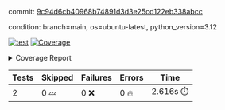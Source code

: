 commit: [9c94d6cb40968b74891d3d3e25cd122eb338abcc](https://github.com/rcmdnk/boto3-session/tree/9c94d6cb40968b74891d3d3e25cd122eb338abcc)

condition: branch=main, os=ubuntu-latest, python_version=3.12

[![test](https://github.com/rcmdnk/boto3-session/actions/workflows/test.yml/badge.svg)](https://github.com/rcmdnk/boto3-session/actions/runs/12021814794)
<a href="https://github.com/rcmdnk/boto3-session/blob/9c94d6cb40968b74891d3d3e25cd122eb338abcc/README.md"><img alt="Coverage" src="https://img.shields.io/badge/Coverage-47%25-orange.svg" /></a><details><summary>Coverage Report </summary><table><tr><th>File</th><th>Stmts</th><th>Miss</th><th>Cover</th><th>Missing</th></tr><tbody><tr><td colspan="5"><b>src/boto3_session</b></td></tr><tr><td>&nbsp; &nbsp;<a href="https://github.com/rcmdnk/boto3-session/blob/9c94d6cb40968b74891d3d3e25cd122eb338abcc/src/boto3_session/session.py">session.py</a></td><td>59</td><td>34</td><td>42%</td><td><a href="https://github.com/rcmdnk/boto3-session/blob/9c94d6cb40968b74891d3d3e25cd122eb338abcc/src/boto3_session/session.py#L15-L18">15&ndash;18</a>, <a href="https://github.com/rcmdnk/boto3-session/blob/9c94d6cb40968b74891d3d3e25cd122eb338abcc/src/boto3_session/session.py#L60">60</a>, <a href="https://github.com/rcmdnk/boto3-session/blob/9c94d6cb40968b74891d3d3e25cd122eb338abcc/src/boto3_session/session.py#L68-L70">68&ndash;70</a>, <a href="https://github.com/rcmdnk/boto3-session/blob/9c94d6cb40968b74891d3d3e25cd122eb338abcc/src/boto3_session/session.py#L73-L97">73&ndash;97</a>, <a href="https://github.com/rcmdnk/boto3-session/blob/9c94d6cb40968b74891d3d3e25cd122eb338abcc/src/boto3_session/session.py#L100-L122">100&ndash;122</a>, <a href="https://github.com/rcmdnk/boto3-session/blob/9c94d6cb40968b74891d3d3e25cd122eb338abcc/src/boto3_session/session.py#L125-L129">125&ndash;129</a>, <a href="https://github.com/rcmdnk/boto3-session/blob/9c94d6cb40968b74891d3d3e25cd122eb338abcc/src/boto3_session/session.py#L132-L133">132&ndash;133</a>, <a href="https://github.com/rcmdnk/boto3-session/blob/9c94d6cb40968b74891d3d3e25cd122eb338abcc/src/boto3_session/session.py#L136-L137">136&ndash;137</a></td></tr><tr><td><b>TOTAL</b></td><td><b>64</b></td><td><b>34</b></td><td><b>47%</b></td><td>&nbsp;</td></tr></tbody></table></details>

| Tests | Skipped | Failures | Errors | Time |
| ----- | ------- | -------- | -------- | ------------------ |
| 2 | 0 :zzz: | 0 :x: | 0 :fire: | 2.616s :stopwatch: |

